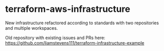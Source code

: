 # terraform-aws-infrastructure

New infrastructure refactored according to standards with two repositories and multiple workspaces.

Old repository with existing issues and PRs here: <https://github.com/liamstevens111/terraform-infrastructure-example>
